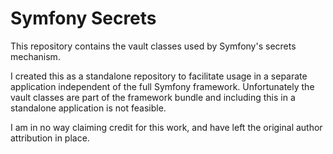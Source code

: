 # Symfony Secrets

This repository contains the vault classes used by Symfony's secrets mechanism.

I created this as a standalone repository to facilitate usage in a separate application independent of the full Symfony framework. Unfortunately the vault classes are part of the framework bundle and including this in a standalone application is not feasible.

I am in no way claiming credit for this work, and have left the original author attribution in place.